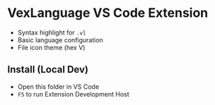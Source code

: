 # VexLanguage VS Code Extension

- Syntax highlight for `.vl`
- Basic language configuration
- File icon theme (hex V)

## Install (Local Dev)
- Open this folder in VS Code
- `F5` to run Extension Development Host
